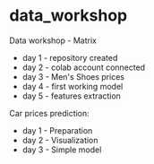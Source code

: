 # data_workshop
Data workshop - Matrix
- day 1 - repository created
- day 2 - colab account connected
- day 3 - Men's Shoes prices
- day 4 - first working model
- day 5 - features extraction

Car prices prediction:
- day 1 - Preparation
- day 2 - Visualization
- day 3 - Simple model
